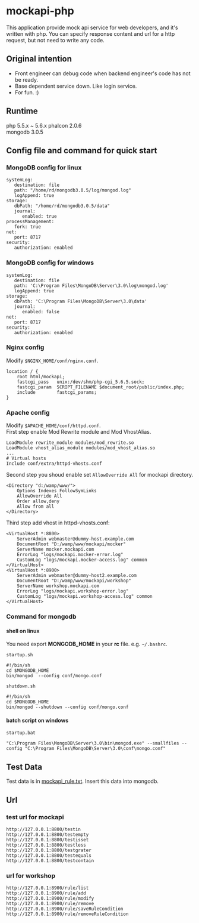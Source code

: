 # mockapi-php
This application provide mock api service for web developers, and it's written with php. You can specify response content and url for a http request, but not need to write any code.


## Original intention
* Front engineer can debug code when backend engineer's code has not be ready.
* Base dependent service down. Like login service.
* For fun. :)

## Runtime
php 5.5.x ~ 5.6.x
phalcon 2.0.6  
mongodb 3.0.5


## Config file and command for quick start
### MongoDB config for linux

    systemLog:
       destination: file
       path: "/home/rd/mongodb3.0.5/log/mongod.log"
       logAppend: true
    storage:
       dbPath: "/home/rd/mongodb3.0.5/data"
       journal:
          enabled: true
    processManagement:
       fork: true
    net:
       port: 8717
    security:
       authorization: enabled

### MongoDB config for windows

    systemLog:
       destination: file
       path: 'C:\Program Files\MongoDB\Server\3.0\log\mongod.log'
       logAppend: true
    storage:
       dbPath: 'C:\Program Files\MongoDB\Server\3.0\data'
       journal:
          enabled: false
    net:
       port: 8717
    security:
       authorization: enabled

### Nginx config
Modify `$NGINX_HOME/conf/nginx.conf`.

    location / {
        root html/mockapi;
        fastcgi_pass   unix:/dev/shm/php-cgi_5.6.5.sock;
        fastcgi_param  SCRIPT_FILENAME $document_root/public/index.php;
        include        fastcgi_params;
    }
### Apache config
Modify `$APACHE_HOME/conf/httpd.conf`.  
First step enable Mod Rewrite module and Mod VhostAlias.

    LoadModule rewrite_module modules/mod_rewrite.so  
    LoadModule vhost_alias_module modules/mod_vhost_alias.so  
    ...  
    # Virtual hosts  
    Include conf/extra/httpd-vhosts.conf

Second step you shoud enable set `AllowOverride All` for mockapi directory.

    <Directory "d:/wamp/www/">
        Options Indexes FollowSymLinks
        AllowOverride All
        Order allow,deny
        Allow from all
    </Directory>

Third step add vhost in httpd-vhosts.conf:

    <VirtualHost *:8800>
        ServerAdmin webmaster@dummy-host.example.com
        DocumentRoot "D:/wamp/www/mockapi/mocker"
        ServerName mocker.mockapi.com
        ErrorLog "logs/mockapi.mocker-error.log"
        CustomLog "logs/mockapi.mocker-access.log" common
    </VirtualHost>
    <VirtualHost *:8900>
        ServerAdmin webmaster@dummy-host2.example.com
        DocumentRoot "D:/wamp/www/mockapi/workshop"
        ServerName workshop.mockapi.com
        ErrorLog "logs/mockapi.workshop-error.log"
        CustomLog "logs/mockapi.workshop-access.log" common
    </VirtualHost>
    
    
### Command for mongodb
#### shell on linux

You need export **MONGODB_HOME** in your **rc** file. e.g. `~/.bashrc`.

`startup.sh`

    #!/bin/sh
    cd $MONGODB_HOME
    bin/mongod  --config conf/mongo.conf

`shutdown.sh`

    #!/bin/sh
    cd $MONGODB_HOME
    bin/mongod --shutdown --config conf/mongo.conf

#### batch script on windows
`startup.bat`

    "C:\Program Files\MongoDB\Server\3.0\bin\mongod.exe" --smallfiles --config "C:\Program Files\MongoDB\Server\3.0\conf\mongo.conf"
    

## Test Data
   Test data is in [mockapi_rule.txt](mockapi_rule.txt). Insert this data into mongodb.

## Url
### test url for mockapi
    http://127.0.0.1:8800/testin
    http://127.0.0.1:8800/testempty
    http://127.0.0.1:8800/testisset
    http://127.0.0.1:8800/testless
    http://127.0.0.1:8800/testgrater
    http://127.0.0.1:8800/testequals
    http://127.0.0.1:8800/testcontain
### url for workshop
    http://127.0.0.1:8900/rule/list
    http://127.0.0.1:8900/rule/add
    http://127.0.0.1:8900/rule/modify
    http://127.0.0.1:8900/rule/remove
    http://127.0.0.1:8900/rule/saveRuleCondition
    http://127.0.0.1:8900/rule/removeRuleCondition
